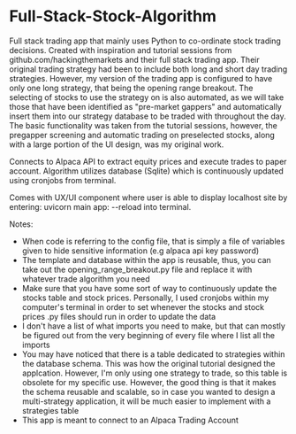 # Full-Stack-Stock-Algorithm

Full stack trading app that mainly uses Python to co-ordinate stock trading decisions. Created with inspiration and tutorial sessions from github.com/hackingthemarkets and their full stack trading app. Their original trading strategy had been to include both long and short day trading strategies. However, my version of the trading app is configured to have only one long strategy, that being the opening range breakout. The selecting of stocks to use the strategy on is also automated, as we will take those that have been identified as "pre-market gappers" and automatically insert them into our strategy database to be traded with throughout the day. The basic functionality was taken from the tutorial sessions, however, the pregapper screening and automatic trading on preselected stocks, along with a large portion of the UI design, was my original work.  

Connects to Alpaca API to extract equity prices and execute trades to paper account. Algorithm utilizes database (Sqlite) which is continuously updated using cronjobs from terminal. 

Comes with UX/UI component where user is able to display localhost site by entering: uvicorn main app: --reload into terminal.

Notes:

- When code is referring to the config file, that is simply a file of variables given to hide sensitive information (e.g alpaca api key password)
- The template and database within the app is reusable, thus, you can take out the opening_range_breakout.py file and replace it with whatever trade algorithm you need
- Make sure that you have some sort of way to continuously update the stocks table and stock prices. Personally, I used cronjobs within my computer's terminal in order to set whenever the stocks and stock prices .py files should run in order to update the data
- I don't have a list of what imports you need to make, but that can mostly be figured out from the very beginning of every file where I list all the imports
- You may have noticed that there is a table dedicated to strategies within the database schema. This was how the original tutorial designed the applcation. However, I'm only using one strategy to trade, so this table is obsolete for my specific use. However, the good thing is that it makes the schema reusable and scalable, so in case you wanted to design a multi-strategy application, it will be much easier to implement with a strategies table 
- This app is meant to connect to an Alpaca Trading Account 
